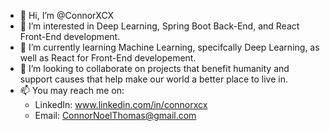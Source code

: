- 👋 Hi, I’m @ConnorXCX
- 👀 I’m interested in Deep Learning, Spring Boot Back-End, and React Front-End development.
- 🌱 I’m currently learning Machine Learning, specifcally Deep Learning, as well as React for Front-End developement.
- 💞️ I’m looking to collaborate on projects that benefit humanity and support causes that help make our world a better place to live in.
- 📫 You may reach me on:
  - LinkedIn: www.linkedin.com/in/connorxcx
  - Email: ConnorNoelThomas@gmail.com
